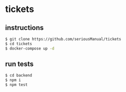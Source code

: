 # tickets

## instructions

```bash
$ git clone https://github.com/seriousManual/tickets
$ cd tickets
$ docker-compose up -d 
```

## run tests

```bash
$ cd backend
$ npm i
$ npm test
```
